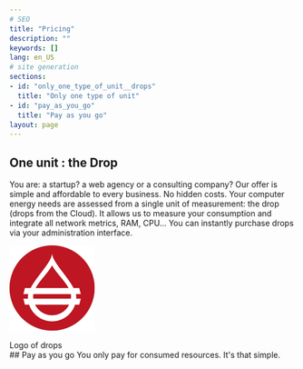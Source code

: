 ```yaml
---
# SEO
title: "Pricing"
description: ""
keywords: []
lang: en_US
# site generation
sections:
- id: "only_one_type_of_unit__drops"
  title: "Only one type of unit"
- id: "pay_as_you_go"
  title: "Pay as you go"
layout: page
---
```


## One unit : the Drop
You are: a startup? a web agency or a consulting company? Our offer is simple and affordable to every business. No hidden costs.
Your computer energy needs are assessed from a single unit of measurement: the drop (drops from the Cloud). It allows us to measure your consumption and integrate all network metrics, RAM, CPU... You can instantly purchase drops via your administration interface.
<p id="drop"><img alt='' src='/media/drops.png' /></p>
<div id="legend">Logo of drops</div>
## Pay as you go
You only pay for consumed resources. It's that simple.
